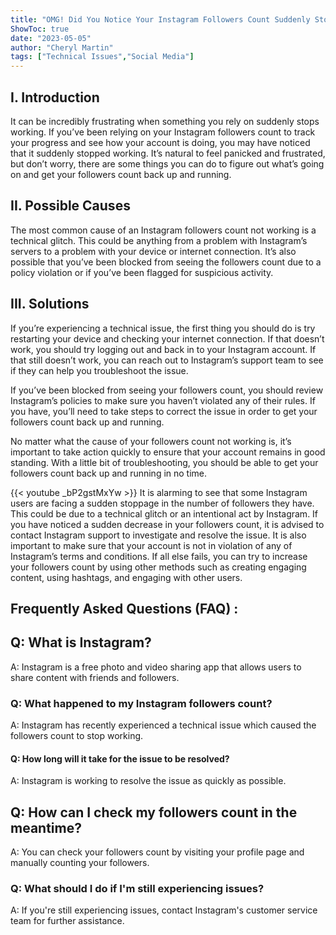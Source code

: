 ```yaml
---
title: "OMG! Did You Notice Your Instagram Followers Count Suddenly Stopped Working?!"
ShowToc: true 
date: "2023-05-05"
author: "Cheryl Martin" 
tags: ["Technical Issues","Social Media"]
---
```

## I. Introduction

It can be incredibly frustrating when something you rely on suddenly stops working. If you’ve been relying on your Instagram followers count to track your progress and see how your account is doing, you may have noticed that it suddenly stopped working. It’s natural to feel panicked and frustrated, but don’t worry, there are some things you can do to figure out what’s going on and get your followers count back up and running.

## II. Possible Causes

The most common cause of an Instagram followers count not working is a technical glitch. This could be anything from a problem with Instagram’s servers to a problem with your device or internet connection. It’s also possible that you’ve been blocked from seeing the followers count due to a policy violation or if you’ve been flagged for suspicious activity.

## III. Solutions

If you’re experiencing a technical issue, the first thing you should do is try restarting your device and checking your internet connection. If that doesn’t work, you should try logging out and back in to your Instagram account. If that still doesn’t work, you can reach out to Instagram’s support team to see if they can help you troubleshoot the issue.

If you’ve been blocked from seeing your followers count, you should review Instagram’s policies to make sure you haven’t violated any of their rules. If you have, you’ll need to take steps to correct the issue in order to get your followers count back up and running.

No matter what the cause of your followers count not working is, it’s important to take action quickly to ensure that your account remains in good standing. With a little bit of troubleshooting, you should be able to get your followers count back up and running in no time.

{{< youtube _bP2gstMxYw >}} 
It is alarming to see that some Instagram users are facing a sudden stoppage in the number of followers they have. This could be due to a technical glitch or an intentional act by Instagram. If you have noticed a sudden decrease in your followers count, it is advised to contact Instagram support to investigate and resolve the issue. It is also important to make sure that your account is not in violation of any of Instagram’s terms and conditions. If all else fails, you can try to increase your followers count by using other methods such as creating engaging content, using hashtags, and engaging with other users.

## Frequently Asked Questions (FAQ) :
<h2>Q: What is Instagram?</h2>

A: Instagram is a free photo and video sharing app that allows users to share content with friends and followers. 

<h3>Q: What happened to my Instagram followers count?</h3>

A: Instagram has recently experienced a technical issue which caused the followers count to stop working. 

<h4>Q: How long will it take for the issue to be resolved?</h4>

A: Instagram is working to resolve the issue as quickly as possible. 

<h2>Q: How can I check my followers count in the meantime?</h2>

A: You can check your followers count by visiting your profile page and manually counting your followers. 

<h3>Q: What should I do if I'm still experiencing issues?</h3>

A: If you're still experiencing issues, contact Instagram's customer service team for further assistance.


